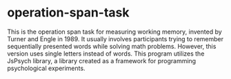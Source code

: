 # operation-span-task
This is the operation span task for measuring working memory, invented by Turner and Engle in 1989. It usually involves participants trying to remember sequentially presented words while solving math problems. However, this version uses single letters instead of words. This program utilizes the JsPsych library, a library created as a framework for  programming psychological experiments.
